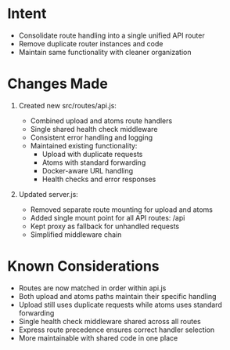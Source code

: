 # Intent
- Consolidate route handling into a single unified API router
- Remove duplicate router instances and code
- Maintain same functionality with cleaner organization

# Changes Made
1. Created new src/routes/api.js:
   - Combined upload and atoms route handlers
   - Single shared health check middleware
   - Consistent error handling and logging
   - Maintained existing functionality:
     * Upload with duplicate requests
     * Atoms with standard forwarding
     * Docker-aware URL handling
     * Health checks and error responses

2. Updated server.js:
   - Removed separate route mounting for upload and atoms
   - Added single mount point for all API routes: /api
   - Kept proxy as fallback for unhandled requests
   - Simplified middleware chain

# Known Considerations
- Routes are now matched in order within api.js
- Both upload and atoms paths maintain their specific handling
- Upload still uses duplicate requests while atoms uses standard forwarding
- Single health check middleware shared across all routes
- Express route precedence ensures correct handler selection
- More maintainable with shared code in one place
